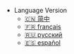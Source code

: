 * Language Version
    * [:cn: 简中](/)
    * [:fr: français](/ver-fr/) 
    * [:ru: pусский](/ver-ru/)
    * [:es: español](/ver-es/)